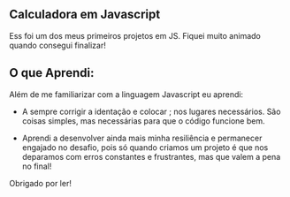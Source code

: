## Calculadora em Javascript

Ess foi um dos meus primeiros projetos em JS. Fiquei muito animado quando consegui finalizar!

## O que Aprendi:

Além de me familiarizar com a linguagem Javascript eu aprendi:

- A sempre corrigir a identação e colocar ; nos lugares necessários. São coisas simples, mas necessárias para que o código funcione bem.

- Aprendi a desenvolver ainda mais minha resiliência e permanecer engajado no desafio, pois só quando criamos um projeto é que nos deparamos com erros constantes e frustrantes, mas que valem a pena no final!

Obrigado por ler!